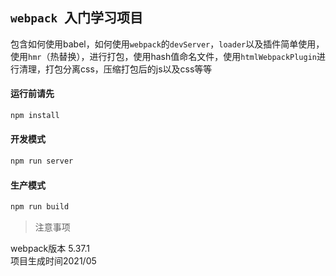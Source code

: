 ## `webpack `入门学习项目

包含如何使用babel，如何使用`webpack`的`devServer`，`loader`以及插件简单使用，使用`hmr`（热替换），进行打包，使用hash值命名文件，使用`htmlWebpackPlugin`进行清理，打包分离css，压缩打包后的js以及css等等

#### 运行前请先

```bash
npm install
```

#### 开发模式

```bash
npm run server
```

#### 生产模式

```bash
npm run build
```

> 注意事项

webpack版本 5.37.1  
项目生成时间2021/05